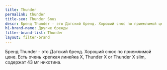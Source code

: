 ```yaml
---
title: Thunder
permalink: thunder
title-seo: Thunder Snus
descr: Бренд Thunder - это Датский бренд. Хороший снюс по приемлимой цене.
h1-brand-name: Другие бренды
filter-brand-list: Thunder
layout: filter-brand
---
```


Бренд Thunder - это Датский бренд. Хороший снюс по приемлимой цене. Есть очень крепкая линейка X, Thunder X or Thunder X slim, содержат 43 мг никотина.